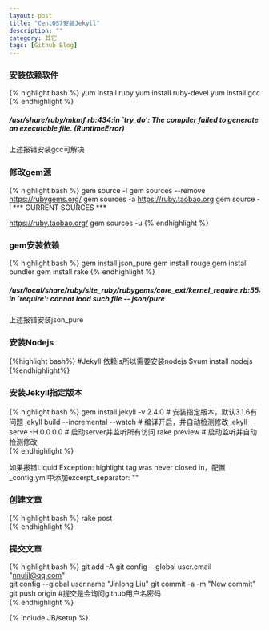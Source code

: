 ```yaml
---
layout: post
title: "CentOS7安装Jekyll"
description: ""
category: 其它
tags: [Github Blog]
---
```

### 安装依赖软件
{% highlight bash %}
yum install ruby
yum install ruby-devel
yum install gcc
{% endhighlight %}

##### /usr/share/ruby/mkmf.rb:434:in `try_do': The compiler failed to generate an executable file. (RuntimeError)
上述报错安装gcc可解决

### 修改gem源
{% highlight bash %}
gem source -l
gem sources --remove https://rubygems.org/
gem sources -a https://ruby.taobao.org
gem source -l
*** CURRENT SOURCES ***

https://ruby.taobao.org/
gem sources -u 
{% endhighlight %}

### gem安装依赖
{% highlight bash %}
gem install json_pure
gem install rouge
gem install bundler
gem install rake
{% endhighlight %}
##### /usr/local/share/ruby/site_ruby/rubygems/core_ext/kernel_require.rb:55:in `require': cannot load such file -- json/pure
上述报错安装json_pure

### 安装Nodejs
{%highlight bash%}
#Jekyll 依赖js所以需要安装nodejs
$yum install nodejs
{%endhighlight%}

### 安装Jekyll指定版本
{% highlight bash %}
gem install jekyll -v 2.4.0				# 安装指定版本，默认3.1.6有问题
jekyll build --incremental --watch		# 编译开启，并自动检测修改
jekyll serve -H 0.0.0.0			# 启动server并监听所有访问
rake preview					# 启动监听并自动检测修改		
{% endhighlight %}

<p>如果报错Liquid Exception: highlight tag was never closed in，配置_config.yml中添加excerpt_separator: ""</p>

### 创建文章
{% highlight bash %}
rake post	
{% endhighlight %}

### 提交文章
{% highlight bash %}
git add -A
git config --global user.email "nnuljl@qq.com"		
git config --global user.name "Jinlong Liu"
git commit -a -m "New commit"
git push origin				#提交是会询问github用户名密码	
{% endhighlight %}

{% include JB/setup %}
